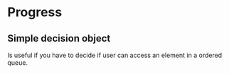 # Progress
## Simple decision object

Is useful if you have to decide if user can access an element in a ordered queue.